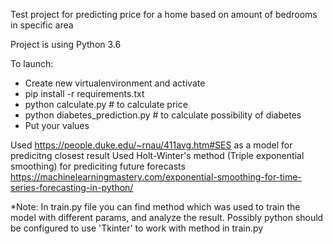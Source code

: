 Test project for predicting price for a home based on amount of bedrooms in specific area

Project is using Python 3.6

To launch:
- Create new virtualenvironment and activate
- pip install -r requirements.txt
- python calculate.py  # to calculate price
- python diabetes_prediction.py   # to calculate possibility of diabetes
- Put your values

Used https://people.duke.edu/~rnau/411avg.htm#SES as a model for predicitng closest result
Used Holt-Winter's method (Triple exponential smoothing) for prediciting future forecasts https://machinelearningmastery.com/exponential-smoothing-for-time-series-forecasting-in-python/

*Note:
In train.py file you can find method which was used to train the model with different params, and analyze the result.
Possibly python should be configured to use 'Tkinter' to work with method in train.py

